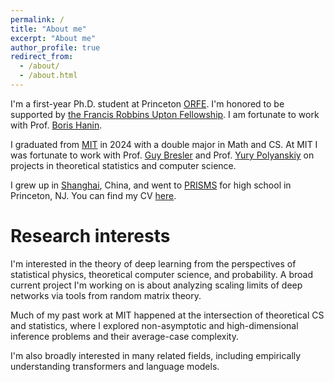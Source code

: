 ```yaml
---
permalink: /
title: "About me"
excerpt: "About me"
author_profile: true
redirect_from: 
  - /about/
  - /about.html
---
```


I'm a first-year Ph.D. student at Princeton [ORFE](https://orfe.princeton.edu/). I'm honored to be supported by [the Francis Robbins Upton Fellowship](https://gradschool.princeton.edu/financial-support/fellowships/princeton-fellowships/francis-robbins-upton-fellowship). I am fortunate to work with Prof. [Boris Hanin](https://boris-hanin.github.io/).

I graduated from [MIT](https://www.mit.edu/) in 2024 with a double major in Math and CS. At MIT I was fortunate to work with Prof. [Guy Bresler](https://www.mit.edu/~gbresler/) and Prof. [Yury Polyanskiy]([https://math.mit.edu/~nsun/](https://people.lids.mit.edu/yp/homepage/)) on projects in theoretical statistics and computer science. 

I grew up in [Shanghai](https://www.instagram.com/p/C1Z2Pj5MLH3/?hl=en), China, and went to [PRISMS](https://prismsus.org/) for high school in Princeton, NJ. You can find my CV [here](../assets/Tianze_CV_2504.pdf).

Research interests
======
I'm interested in the theory of deep learning from the perspectives of statistical physics, theoretical computer science, and probability. A broad current project I'm working on is about analyzing scaling limits of deep networks via tools from random matrix theory. 

Much of my past work at MIT happened at the intersection of theoretical CS and statistics, where I explored non-asymptotic and high-dimensional inference problems and their average-case complexity. 

I'm also broadly interested in many related fields, including empirically understanding transformers and language models.
